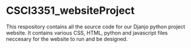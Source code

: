 # CSCI3351_websiteProject

This respository contains all the source code for our Djanjo python project website. It contains various CSS, HTML, python and javascript files neccesary for the website to run and be designed.

<a href="blob/main/CSCI3351-01_Goon-Squad_Project-Report.pdf" class="image fit"><img src="Project-Report" alt=""></a>
